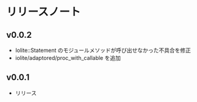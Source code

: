 # リリースノート

## v0.0.2

* Iolite::Statement のモジュールメソッドが呼び出せなかった不具合を修正
* iolite/adaptored/proc_with_callable を追加

## v0.0.1

* リリース

